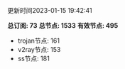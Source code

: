 更新时间2023-01-15 19:42:41

**总订阅: 73**
**总节点: 1533**
**有效节点: 495**
- trojan节点: 161
- v2ray节点: 153
- ss节点: 181

